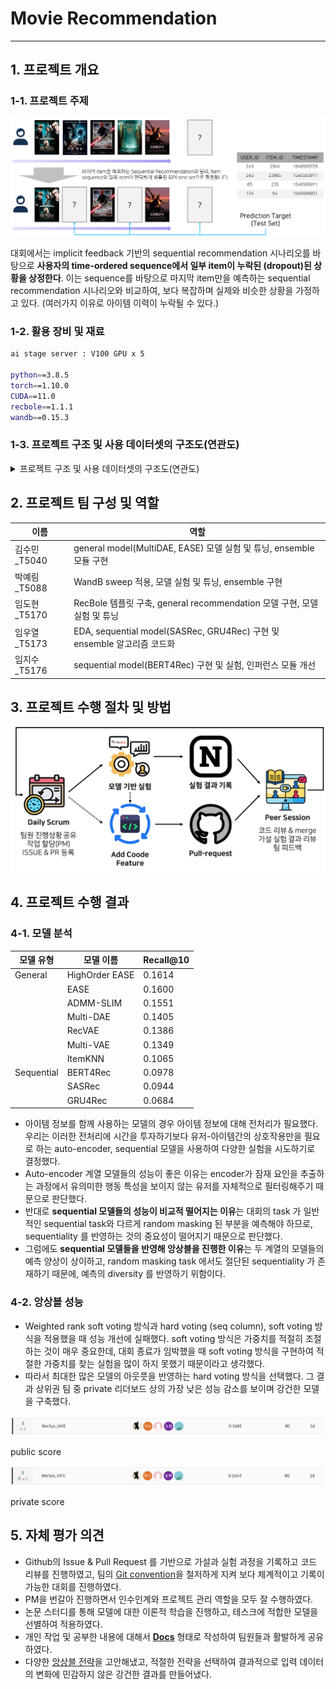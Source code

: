 # Movie Recommendation

---

## 1. 프로젝트 개요

### 1-1. 프로젝트 주제

![Untitled](./docs/4.png)

대회에서는 implicit feedback 기반의 sequential recommendation 시나리오를 바탕으로 **사용자의 time-ordered sequence에서 일부 item이 누락된 (dropout)된 상황을 상정한다**. 이는 sequence를 바탕으로 마지막 item만을 예측하는 sequential recommendation 시나리오와 비교하여, 보다 복잡하며 실제와 비슷한 상황을 가정하고 있다. (여러가지 이유로 아이템 이력이 누락될 수 있다.)

### 1-2. 활용 장비 및 재료

```bash
ai stage server : V100 GPU x 5

python==3.8.5
torch==1.10.0
CUDA==11.0
recbole==1.1.1
wandb==0.15.3
```

### 1-3.  프로젝트 구조 및 사용 데이터셋의 구조도(연관도)
<details>
<summary>프로젝트 구조 및 사용 데이터셋의 구조도(연관도)</summary>
<pre>
📦 level2_movierecommendation-recsys-04
├─ .github
│   ├─ ISSUE_TEMPLATE
│   │   ├─ 버그-수정.md
│   │   └─ 새로운-기능-추가.md
│   └─ PULL_REQUEST_TEMPLATE.md
├─ General
│   ├─ config
│   ├─ model
│   ├─ run.py
│   └─ utils.py
├─ RecBole
│   ├─ config
│   │   ├─ general-rec
│   │   └─ sequential-rec
│   ├─ inference.py
│   ├─ setup.py
│   ├─ sweep_config.yaml
│   └─ train.py
├─ Sequence
│   ├─ BERT4Rec
│   │   ├─ dataset.py
│   │   ├─ inference.py
│   │   ├─ models.py
│   │   ├─ preprocessing.py
│   │   ├─ train.py
│   │   └─ utils.py
│   └─ SASRec
│       ├─ utils
│       │   ├─ args.py
│       │   ├─ datasets.py
│       │   ├─ models.py
│       │   ├─ trainers.py
│       │   └─ utils.py
│       ├─ run.py
│       └─ setup.py
├─ ensemble
│   ├─ ensemble_base
│   │   ├─ run_voting.py
│   │   └─ voting.py
│   ├─ ensemble_rank
│   │   └─ ensemble.py
│   └─ ensemble_seq
│       └─ ensemble_seq.py
└─ valid_sampler
    └─ get_sample.py
</pre>
</details>


## 2. 프로젝트 팀 구성 및 역할

| 이름 | 역할 |
| --- | --- |
| 김수민_T5040 | general model(MultiDAE, EASE) 모델 실험 및 튜닝, ensemble 모듈 구현 |
| 박예림_T5088 | WandB sweep 적용, 모델 실험 및 튜닝, ensemble 구현 |
| 임도현_T5170 | RecBole 템플릿 구축, general recommendation 모델 구현, 모델 실험 및 튜닝 |
| 임우열_T5173 | EDA, sequential model(SASRec, GRU4Rec) 구현 및 ensemble 알고리즘 코드화 |
| 임지수_T5176 | sequential model(BERT4Rec) 구현 및 실험, 인퍼런스 모듈 개선 |

## 3. 프로젝트 수행 절차 및 방법

![Untitled](./docs/1.png)

## 4. 프로젝트 수행 결과

### 4-1. 모델 분석

| 모델 유형 | 모델 이름 | Recall@10 |
| --- | --- | --- |
| General | HighOrder EASE | 0.1614 |
|  | EASE | 0.1600 |
|  | ADMM-SLIM | 0.1551 |
|  | Multi-DAE | 0.1405 |
|  | RecVAE | 0.1386 |
|  | Multi-VAE | 0.1349 |
|  | ItemKNN | 0.1065 |
| Sequential | BERT4Rec | 0.0978 |
|  | SASRec | 0.0944 |
|  | GRU4Rec | 0.0684 |
- 아이템 정보를 함께 사용하는 모델의 경우 아이템 정보에 대해 전처리가 필요했다. 우리는 이러한 전처리에 시간을 투자하기보다 유저-아이템간의 상호작용만을 필요로 하는 auto-encoder, sequential 모델을 사용하여 다양한 실험을 시도하기로 결정했다.
- Auto-encoder 계열 모델들의 성능이 좋은 이유는 encoder가 잠재 요인을 추출하는 과정에서 유의미한 행동 특성을 보이지 않는 유저를 자체적으로 필터링해주기 때문으로 판단했다.
- 반대로 **sequential 모델들의 성능이 비교적 떨어지는 이유**는 대회의 task 가 일반적인 sequential task와 다르게 random masking 된 부분을 예측해야 하므로, sequentiality 를 반영하는 것의 중요성이 떨어지기 때문으로 판단했다.
- 그럼에도 **sequential 모델들을 반영해 앙상블을 진행한 이유**는 두 계열의 모델들의 예측 양상이 상이하고, random masking task 에서도 절단된 sequentiality 가 존재하기 때문에, 예측의 diversity 를 반영하기 위함이다.

### 4-2. 앙상블 성능

- Weighted rank soft voting 방식과 hard voting (seq column), soft voting 방식을 적용했을 때 성능 개선에 실패했다. soft voting 방식은 가중치를 적절히 조절하는 것이 매우 중요한데, 대회 종료가 임박했을 때 soft voting 방식을 구현하여 적절한 가중치를 찾는 실험을 많이 하지 못했기 때문이라고 생각했다.
- 따라서 최대한 많은 모델의 아웃풋을 반영하는 hard voting 방식을 선택했다. 그 결과 상위권 팀 중 private 리더보드 상의 가장 낮은 성능 감소를 보이며 강건한 모델을 구축했다.

![public score](./docs/2.png)

public score

![private score](./docs/3.png)

private score

## 5. 자체 평가 의견

- Github의 Issue & Pull Request 를 기반으로 가설과 실험 과정을 기록하고 코드 리뷰를 진행하였고, 팀의 [Git convention](https://github.com/boostcampaitech5/level2_movierecommendation-recsys-04)을 철저하게 지켜 보다 체계적이고 기록이 가능한 대회를 진행하였다.
- PM을 번갈아 진행하면서 인수인계와 프로젝트 관리 역할을 모두 잘 수행하였다.
- 논문 스터디를 통해 모델에 대한 이론적 학습을 진행하고, 테스크에 적합한 모델을 선별하여 적용하였다.
- 개인 작업 및 공부한 내용에 대해서 **[Docs](https://www.notion.so/e7056f9062d74324b708e035328aa4cb?pvs=21)** 형태로 작성하여 팀원들과 활발하게 공유하였다.
- 다양한 [앙상블 전략](https://www.notion.so/Docs-567c34988ab4488394c6178eecc53b0f?pvs=21)을 고안해냈고, 적절한 전략을 선택하여 결과적으로 입력 데이터의 변화에 민감하지 않은 강건한 결과를 만들어냈다.
